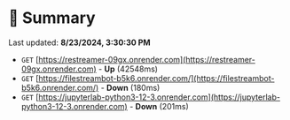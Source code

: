 # 📖 Summary
Last updated: **8/23/2024, 3:30:30 PM**

- `GET` [https://restreamer-09gx.onrender.com](https://restreamer-09gx.onrender.com) - **Up** (42548ms)
- `GET` [https://filestreambot-b5k6.onrender.com/](https://filestreambot-b5k6.onrender.com/) - **Down** (180ms)
- `GET` [https://jupyterlab-python3-12-3.onrender.com](https://jupyterlab-python3-12-3.onrender.com) - **Down** (201ms)
